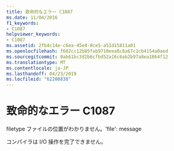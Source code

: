 ```yaml
---
title: 致命的なエラー C1087
ms.date: 11/04/2016
f1_keywords:
- C1087
helpviewer_keywords:
- C1087
ms.assetid: 2fb4c14e-c6ea-45e4-8ce5-a51d15811a01
ms.openlocfilehash: f682cc12b85fab9710eea0c8a67c1cb4154a0aed
ms.sourcegitcommit: 0ab61bc3d2b6cfbd52a16c6ab2b97a8ea1864f12
ms.translationtype: MT
ms.contentlocale: ja-JP
ms.lasthandoff: 04/23/2019
ms.locfileid: "62208838"
---
```

# <a name="fatal-error-c1087"></a>致命的なエラー C1087

filetype ファイルの位置がわかりません。'file': message

コンパイラは I/O 操作を完了できません。